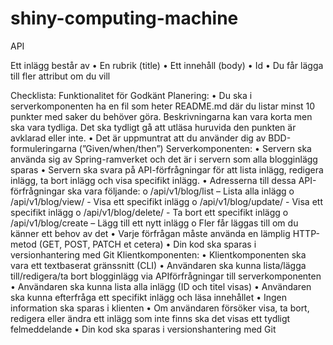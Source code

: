 # shiny-computing-machine
API


Ett inlägg består av
• En rubrik (title)
• Ett innehåll (body)
• Id
• Du får lägga till fler attribut om du vill


Checklista: Funktionalitet för Godkänt
Planering:
• Du ska i serverkomponenten ha en fil som heter README.md där du
listar minst 10 punkter med saker du behöver göra. Beskrivningarna
kan vara korta men ska vara tydliga. Det ska tydligt gå att utläsa
huruvida den punkten är avklarad eller inte.
• Det är uppmuntrat att du använder dig av BDD-formuleringarna
(”Given/when/then”)
Serverkomponenten:
• Servern ska använda sig av Spring-ramverket och det är i servern som alla
blogginlägg sparas
• Servern ska svara på API-förfrågningar för att lista inlägg, redigera inlägg, ta bort
inlägg och visa specifikt inlägg.
• Adresserna till dessa API-förfrågningar ska vara följande:
o /api/v1/blog/list – Lista alla inlägg
o /api/v1/blog/view/<id> - Visa ett specifikt inlägg
o /api/v1/blog/update/<id> - Visa ett specifikt inlägg
o /api/v1/blog/delete/<id> - Ta bort ett specifikt inlägg
o /api/v1/blog/create – Lägg till ett nytt inlägg
o Fler får läggas till om du känner ett behov av det
• Varje förfrågan måste använda en lämplig HTTP-metod (GET, POST, PATCH et
cetera)
• Din kod ska sparas i versionhantering med Git
Klientkomponenten:
• Klientkomponenten ska vara ett textbaserat gränssnitt (CLI)
• Användaren ska kunna lista/lägga till/redigera/ta bort blogginlägg via APIförfrågningar till serverkomponenten
• Användaren ska kunna lista alla inlägg (ID och titel visas)
• Användaren ska kunna efterfråga ett specifikt inlägg och läsa innehållet
• Ingen information ska sparas i klienten
• Om användaren försöker visa, ta bort, redigera eller ändra ett inlägg som inte
finns ska det visas ett tydligt felmeddelande
• Din kod ska sparas i versionshantering med Git
